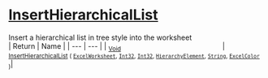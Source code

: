 # [InsertHierarchicalList](./ExcelHelper-100663995.md)

Insert a hierarchical list in tree style into the worksheet
<br>
| Return | Name | 
| --- | --- | 
| <sub>[Void](https://docs.microsoft.com/en-us/dotnet/api/System.Void)</sub><img width=200/>| <sub>[InsertHierarchicalList](./ExcelHelper-100663995.md) ( [`ExcelWorksheet`](./ExcelHelper-100663995.md), [`Int32`](https://docs.microsoft.com/en-us/dotnet/api/System.Int32), [`Int32`](https://docs.microsoft.com/en-us/dotnet/api/System.Int32), [`HierarchyElement`](./../HierarchyElement.md), [`String`](https://docs.microsoft.com/en-us/dotnet/api/System.String), [`ExcelColor`](./../Excel/ExcelColor.md) )</sub>| <br>



